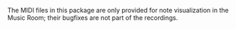 
The MIDI files in this package are only provided for note visualization in the Music Room; their bugfixes are not part of the recordings.
